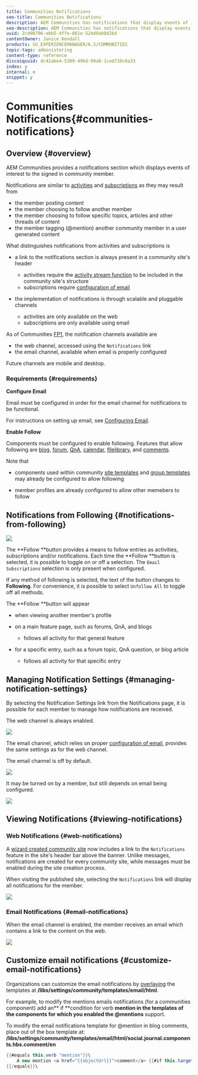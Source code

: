 ```yaml
---
title: Communities Notifications
seo-title: Communities Notifications
description: AEM Communities has notifications that display events of interest to the signed-in community member
seo-description: AEM Communities has notifications that display events of interest to the signed-in community member
uuid: 2c400796-ebb5-4ffe-861e-524d9ab0d26d
contentOwner: Janice Kendall
products: SG_EXPERIENCEMANAGER/6.5/COMMUNITIES
topic-tags: administering
content-type: reference
discoiquuid: dc42abe4-5309-496d-99a0-1ced710c6a33
index: y
internal: n
snippet: y
---
```


# Communities Notifications{#communities-notifications}

## Overview {#overview}

AEM Communities provides a notifications section which displays events of interest to the signed in community member.

Notifications are similar to [activities](../../communities/using/essentials-activities.md) and [subscriptions](/communities/using/subscriptions.md) as they may result from

* the member posting content
* the member choosing to follow another member
* the member choosing to follow specific topics, articles and other threads of content
* the member tagging (@mention) another community member in a user generated content

What distinguishes notifications from activities and subscriptions is

* a link to the notifications section is always present in a community site's header

    * activities require the [activity stream function](../../communities/using/functions.md#activity-stream-function) to be included in the community site's structure
    * subscriptions require [configuration of email](/communities/using/email.md)

* the implementation of notifications is through scalable and pluggable channels

    * activities are only available on the web
    * subscriptions are only available using email

As of Communities [FP1](../../communities/using/deploy-communities.md#latestfeaturepack), the notification channels available are

* the web channel, accessed using the `Notifications` link
* the email channel, available when email is properly configured

Future channels are mobile and desktop.

### Requirements {#requirements}

**Configure Email**

Email must be configured in order for the email channel for notifications to be functional.

For instructions on setting up email, see [Configuring Email](../../communities/using/analytics.md).

**Enable Follow**

Components must be configured to enable following. Features that allow following are [blog](../../communities/using/blog-feature.md), [forum](../../communities/using/forum.md), [QnA](../../communities/using/working-with-qna.md), [calendar](../../communities/using/calendar.md), [filelibrary](../../communities/using/file-library.md), and [comments](../../communities/using/comments.md).

Note that

* components used within community [site templates](/communities/using/sites.md) and [group templates](../../communities/using/tools-groups.md) may already be configured to allow following

* member profiles are already configured to allow other memebers to follow

## Notifications from Following {#notifications-from-following}

![](assets/chlimage_1-249.png)

The **Follow **button provides a means to follow entries as activities, subscriptions and/or notifications. Each time the **Follow **button is selected, it is possible to toggle on or off a selection. The `Email Subscriptions` selection is only present when configured.

If any method of following is selected, the text of the button changes to **Following**. For convenience, it is possible to select `Unfollow All` to toggle off all methods.

The **Follow **button will appear

* when viewing another member's profile
* on a main feature page, such as forums, QnA, and blogs

    * follows all activity for that general feature

* for a specific entry, such as a forum topic, QnA question, or blog article

    * follows all activity for that specific entry

## Managing Notification Settings {#managing-notification-settings}

By selecting the Notification Settings link from the Notifications page, it is possible for each member to manage how notifications are received.

The web channel is always enabled.

![](assets/chlimage_1-250.png)

The email channel, which relies on proper [configuration of email](/communities/using/email.md), provides the same settings as for the web channel.

The email channel is off by default.

![](assets/chlimage_1-251.png)

It may be turned on by a member, but still depends on email being configured.

![](assets/chlimage_1-252.png) 

## Viewing Notifications {#viewing-notifications}

### Web Notifications {#web-notifications}

A [wizard created community site](../../communities/using/sites-console.md) now includes a link to the `Notifications` feature in the site's header bar above the banner. Unlike messages, notifications are created for every community site, while messages must be enabled during the site creation process.

When visiting the published site, selecting the `Notifications` link will display all notifications for the member.

![](assets/chlimage_1-253.png) 

### Email Notifications {#email-notifications}

When the email channel is enabled, the member receives an email which contains a link to the content on the web.

![](assets/chlimage_1-254.png) 

## Customize email notifications {#customize-email-notifications}

Organizations can customize the email notifications by [overlaying](/communities/using/client-customize.md#overlays) the templates at **/libs/settings/community/templates/email/html**.

For example, to modify the mentions emails notifications (for a communities component) add an** if **condition for verb **mention **in the templates of the components for which you enabled the** @mentions** support.

To modify the email notifications template for @mention in blog comments, place out of the box template at: **/libs/settings/community/templates/email/html/social.journal.components.hbs.comment/en**

```java
{{#equals this.verb "mention"}}\
    A new mention <a href="{{objectUrl}}">comment</a> {{#if this.target.properties.[jcr:title]}}to the article "{{{target.displayName}}}" {{/if}}was added by {{{user.name}}} on {{dateUtil this.published format="EEE, d MMM yyyy HH:mm:ss z"}}.\n \
{{/equals}}\
```

